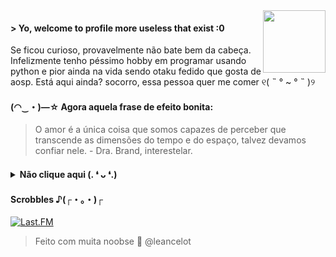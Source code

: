 <img src="https://64.media.tumblr.com/34784257378ce2c51675599159735772/tumblr_nd3b8i2gL01sedjuto1_400.gifv" align="right" width="100"/>

#### > Yo, welcome to profile more useless that exist :0
Se ficou curioso, provavelmente não bate bem da cabeça. Infelizmente tenho péssimo hobby em programar usando python e pior ainda na vida sendo otaku fedido que gosta de aosp. Está aqui ainda? socorro, essa pessoa quer me comer ୧( ˵ ° ~ ° ˵ )୨ 

#### (◠‿・)—☆ Agora aquela frase de efeito bonita:
> O amor é a única coisa que somos capazes de perceber que transcende as dimensões do tempo e do espaço, talvez devamos confiar nele. - Dra. Brand, interestelar.

#### <details><summary>Não clique aqui (. ❛ ᴗ ❛.)</summary><br> _Escrevi e ainda clicou. Já gostei de você (｡・//ε//・｡).<br>Vou ser gentil. Para remover a maldição, me siga:_<br><br>[![telegram](https://img.shields.io/badge/leancelot-708090?style=for-the-badge&logo=telegram)](https://t.me/leancelot) [![telegramcanal](https://img.shields.io/badge/bunda_do_otako-708090?style=for-the-badge&logo=telegram)](https://t.me/bundadootako) <br>[![youtubemusic](https://img.shields.io/badge/playlists_-708090?style=for-the-badge&logo=youtubemusic)](https://www.youtube.com/channel/UCAQhymExVUV3_718hFKHPFw/playlists) [![myanimelist](https://img.shields.io/badge/Listinha_de_anime-708090?style=for-the-badge&logo=myanimelist)](https://myanimelist.net/animelist/leancelot&view=list&status=7)</details>

#### Scrobbles ♪(┌・。・)┌
<p align="left">
  <a href="https://www.last.fm/user/hileancelot" > <img src="https://lastfm-recently-played.vercel.app/api?user=hileancelot&count=5" alt="Last.FM" /></a>
</p>

> Feito com muita noobse 🤝 @leancelot
